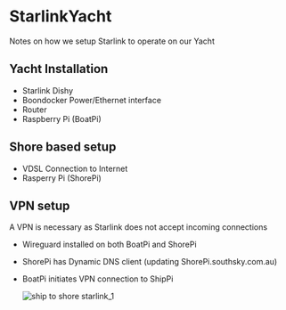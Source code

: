 # StarlinkYacht
Notes on how we setup Starlink to operate on our Yacht 

## Yacht Installation

* Starlink Dishy
* Boondocker Power/Ethernet interface
* Router
* Raspberry Pi (BoatPi)

## Shore based setup 

* VDSL Connection to Internet
* Rasperry Pi (ShorePi)

## VPN setup
A VPN is necessary as Starlink does not accept incoming connections

* Wireguard installed on both BoatPi and ShorePi
* ShorePi has Dynamic DNS client (updating ShorePi.southsky.com.au)
* BoatPi initiates VPN connection to ShipPi

  ![ship to shore starlink_1](https://github.com/smr547/StarlinkYacht/assets/4327895/e025d3e8-a7fe-4066-87e4-8c36c33a84c0)
